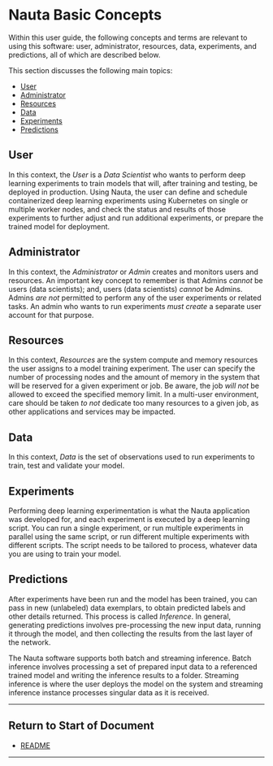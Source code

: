 # Nauta Basic Concepts

Within this user guide, the following concepts and terms are relevant to using this software: user, administrator, resources, data, experiments, and predictions, all of which are described below. 

This section discusses the following main topics:

- [User](#user)
- [Administrator](#administrator)  
- [Resources](#resources)
- [Data](#data)
- [Experiments](#experiments)
- [Predictions](#predictions)

## User

In this context, the _User_ is a _Data Scientist_ who wants to perform deep learning experiments to train models that will, after training and testing, be deployed in production. Using Nauta, the user can define and schedule containerized deep learning experiments using Kubernetes on single or multiple worker nodes, and check the status and results of those experiments to further adjust and run additional experiments, or prepare the trained model for deployment.

## Administrator

In this context, the _Administrator_ or _Admin_ creates and monitors users and resources. An important key concept to remember is that Admins _cannot_ be users (data scientists); and, users (data scientists) _cannot_ be Admins. Admins _are not_ permitted to perform any of the user experiments or related tasks. An admin who wants to run experiments _must create_ a separate user account for that purpose.

## Resources

In this context, _Resources_ are the system compute and memory resources the user assigns to a model training experiment. The user can specify the number of processing nodes and the amount of memory in the system that will be reserved for a given experiment or job. Be aware, the job _will not_ be allowed to exceed the specified memory limit. In a multi-user environment, care should be taken _to not_ dedicate too many resources to a given job, as other applications and services may be impacted.

## Data

In this context, _Data_ is the set of observations used to run experiments to train, test and validate your model.

## Experiments

Performing deep learning experimentation is what the Nauta application was developed for, and each experiment is executed by a deep learning script. You can run a single experiment, or run multiple experiments in parallel using the same script, or run different multiple experiments with different scripts. The script needs to be tailored to process, whatever data you are using to train your model.

## Predictions

After experiments have been run and the model has been trained, you can pass in new (unlabeled) data exemplars, to obtain predicted labels and other details returned. This process is called _Inference_. In general, generating predictions involves pre-processing the new input data, running it through the model, and then collecting the results from the last layer of the network.

The Nauta software supports both batch and streaming inference. Batch inference involves processing a set of prepared input data to a referenced trained model and writing the inference results to a folder. Streaming inference is where the user deploys the model on the system and streaming inference instance processes singular data as it is received.

----------------------
## Return to Start of Document

* [README](../README.md)
 
----------------------
